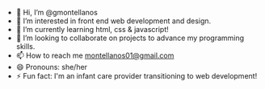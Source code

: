 - 👋 Hi, I’m @gmontellanos
- 👀 I’m interested in front end web development and design.
- 🌱 I’m currently learning html, css & javascript!
- 💞️ I’m looking to collaborate on projects to advance my programming skills.
- 📫 How to reach me montellanos01@gmail.com
- 😄 Pronouns: she/her
- ⚡ Fun fact: I'm an infant care provider transitioning to web development! 

<!---
gmontellanos/gmontellanos is a ✨ special ✨ repository because its `README.md` (this file) appears on your GitHub profile.
You can click the Preview link to take a look at your changes.
--->
